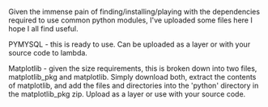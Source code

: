 Given the immense pain of finding/installing/playing with the dependencies required to use common python modules, I've uploaded some files here I hope I all find useful.

PYMYSQL - this is ready to use. Can be uploaded as a layer or with your source code to lambda.

Matplotlib - given the size requirements, this is broken down into two files, matplotlib_pkg and matplotlib. Simply download both, extract the contents of matplotlib, and add the files and directories into the 'python' directory in the matplotlib_pkg zip. Upload as a layer or use with your source code. 
